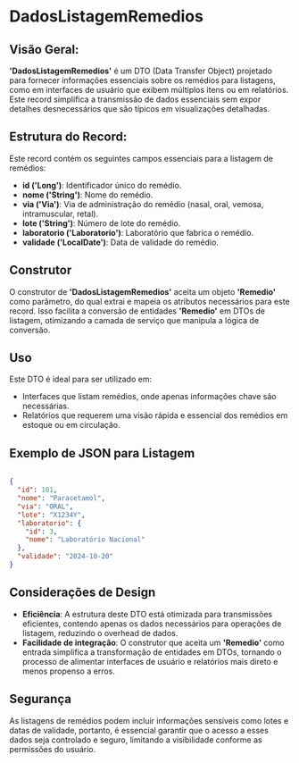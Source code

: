 # DadosListagemRemedios

## Visão Geral: 

**'DadosListagemRemedios'** é um DTO (Data Transfer Object) projetado para fornecer informações essenciais sobre os remédios para listagens, como em interfaces de usuário que exibem múltiplos itens ou em relatórios. Este record simplifica a transmissão de dados essenciais sem expor detalhes desnecessários que são típicos em visualizações detalhadas.

## Estrutura do Record: 

Este record contém os seguintes campos essenciais para a listagem de remédios:

- **id ('Long')**: Identificador único do remédio.
- **nome ('String')**: Nome do remédio.
- **via ('Via')**: Via de administração do remédio (nasal, oral, vemosa, intramuscular, retal).
- **lote ('String')**: Número de lote do remédio.
- **laboratorio ('Laboratorio')**: Laboratório que fabrica o remédio.
- **validade ('LocalDate')**: Data de validade do remédio.

## Construtor

O construtor de **'DadosListagemRemedios'** aceita um objeto **'Remedio'** como parâmetro, do qual extrai e mapeia os atributos necessários para este record. Isso facilita a conversão de entidades **'Remedio'** em DTOs de listagem, otimizando a camada de serviço que manipula a lógica de conversão.

## Uso

Este DTO é ideal para ser utilizado em:

- Interfaces que listam remédios, onde apenas informações chave são necessárias.
- Relatórios que requerem uma visão rápida e essencial dos remédios em estoque ou em circulação.

## Exemplo de JSON para Listagem

```JSON

{
  "id": 101,
  "nome": "Paracetamol",
  "via": "ORAL",
  "lote": "X1234Y",
  "laboratorio": {
    "id": 3,
    "nome": "Laboratório Nacional"
  },
  "validade": "2024-10-20"
}

```

## Considerações de Design

- **Eficiência**: A estrutura deste DTO está otimizada para transmissões eficientes, contendo apenas os dados necessários para operações de listagem, reduzindo o overhead de dados.
- **Facilidade de integração**: O construtor que aceita um **'Remedio'** como entrada simplifica a transformação de entidades em DTOs, tornando o processo de alimentar interfaces de usuário e relatórios mais direto e menos propenso a erros.

## Segurança

As listagens de remédios podem incluir informações sensíveis como lotes e datas de validade, portanto, é essencial garantir que o acesso a esses dados seja controlado e seguro, limitando a visibilidade conforme as permissões do usuário.
